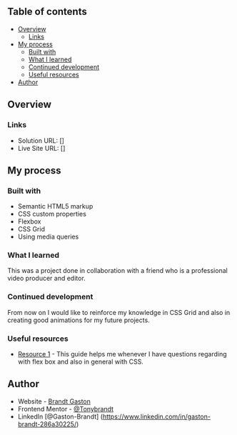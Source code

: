 ﻿## Table of contents

- [Overview](#overview)
  - [Links](#links)
- [My process](#my-process)
  - [Built with](#built-with)
  - [What I learned](#what-i-learned)
  - [Continued development](#continued-development)
  - [Useful resources](#useful-resources)
- [Author](#author)

## Overview

### Links

- Solution URL: []
- Live Site URL: []

## My process

### Built with

- Semantic HTML5 markup
- CSS custom properties
- Flexbox
- CSS Grid
- Using media queries

### What I learned

This was a project done in collaboration with a friend who is a professional video producer and editor. 

### Continued development

From now on I would like to reinforce my knowledge in CSS Grid and also in creating good animations for my future projects.

### Useful resources

- [Resource 1](https://css-tricks.com/guides/) - This guide helps me whenever I have questions regarding with flex box and also in general with CSS.


## Author

- Website - [Brandt Gaston](#)
- Frontend Mentor - [@Tonybrandt](https://www.frontendmentor.io/profile/Tonybrandt)
- LinkedIn [@Gaston-Brandt]
(https://www.linkedin.com/in/gaston-brandt-286a30225/)
